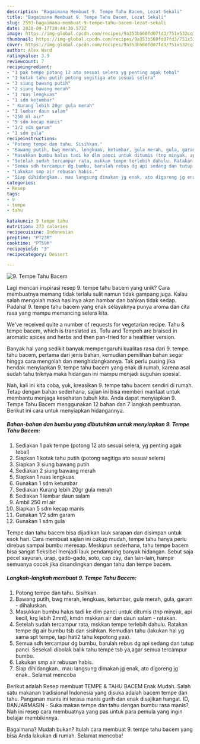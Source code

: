 ```yaml
---
description: "Bagaimana Membuat 9. Tempe Tahu Bacem, Lezat Sekali"
title: "Bagaimana Membuat 9. Tempe Tahu Bacem, Lezat Sekali"
slug: 2593-bagaimana-membuat-9-tempe-tahu-bacem-lezat-sekali
date: 2020-09-17T20:44:30.572Z
image: https://img-global.cpcdn.com/recipes/9a353b560fd07fd3/751x532cq70/9-tempe-tahu-bacem-foto-resep-utama.jpg
thumbnail: https://img-global.cpcdn.com/recipes/9a353b560fd07fd3/751x532cq70/9-tempe-tahu-bacem-foto-resep-utama.jpg
cover: https://img-global.cpcdn.com/recipes/9a353b560fd07fd3/751x532cq70/9-tempe-tahu-bacem-foto-resep-utama.jpg
author: Alex Ward
ratingvalue: 3.9
reviewcount: 7
recipeingredient:
- "1 pak tempe potong 12 ato sesuai selera yg penting agak tebal"
- "1 kotak tahu putih potong segitiga ato sesuai selera"
- "3 siung bawang putih"
- "2 siung bawang merah"
- "1 ruas lengkuas"
- "1 sdm ketumbar"
- " Kurang lebih 20gr gula merah"
- "1 lembar daun salam"
- "250 ml air"
- "5 sdm kecap manis"
- "1/2 sdm garam"
- "1 sdm gula"
recipeinstructions:
- "Potong tempe dan tahu. Sisihkan."
- "Bawang putih, bwg merah, lengkuas, ketumbar, gula merah, gula, garam - dihaluskan."
- "Masukkan bumbu halus tadi ke dlm panci untuk ditumis (tnp minyak, api kecil, krg lebih 2mnt), kmdn mskkan air dan daun salam - ratakan."
- "Setelah sudah tercampur rata, mskkan tempe terlebih dahulu. Ratakan tempe dg air bumbu tsb dan sisihkan. Kemudian tahu (lakukan hal yg sama spt tempe, tapi hati2 tahu kepotong yaa)."
- "Semua sdh tercampur dg bumbu, barulah rebus dg api sedang dan tutup panci. Sesekali dibolak balik tahu tempe tsb ya,agar semua tercampur bumbu."
- "Lakukan smp air rebusan habis."
- "Siap dihidangkan.. mau langsung dimakan jg enak, ato digoreng jg enak.. Selamat mencoba"
categories:
- Resep
tags:
- 9
- tempe
- tahu

katakunci: 9 tempe tahu 
nutrition: 273 calories
recipecuisine: Indonesian
preptime: "PT23M"
cooktime: "PT59M"
recipeyield: "3"
recipecategory: Dessert

---
```



![9. Tempe Tahu Bacem](https://img-global.cpcdn.com/recipes/9a353b560fd07fd3/751x532cq70/9-tempe-tahu-bacem-foto-resep-utama.jpg)

Lagi mencari inspirasi resep 9. tempe tahu bacem yang unik? Cara membuatnya memang tidak terlalu sulit namun tidak gampang juga. Kalau salah mengolah maka hasilnya akan hambar dan bahkan tidak sedap. Padahal 9. tempe tahu bacem yang enak selayaknya punya aroma dan cita rasa yang mampu memancing selera kita.

We&#39;ve received quite a number of requests for vegetarian recipe. Tahu &amp; tempe bacem, which is translated as. Tofu and Tempeh are braised in aromatic spices and herbs and then pan-fried for a healthier version.

Banyak hal yang sedikit banyak mempengaruhi kualitas rasa dari 9. tempe tahu bacem, pertama dari jenis bahan, kemudian pemilihan bahan segar hingga cara mengolah dan menghidangkannya. Tak perlu pusing jika hendak menyiapkan 9. tempe tahu bacem yang enak di rumah, karena asal sudah tahu triknya maka hidangan ini mampu menjadi suguhan spesial.


Nah, kali ini kita coba, yuk, kreasikan 9. tempe tahu bacem sendiri di rumah. Tetap dengan bahan sederhana, sajian ini bisa memberi manfaat untuk membantu menjaga kesehatan tubuh kita. Anda dapat menyiapkan 9. Tempe Tahu Bacem menggunakan 12 bahan dan 7 langkah pembuatan. Berikut ini cara untuk menyiapkan hidangannya.

<!--inarticleads1-->

##### Bahan-bahan dan bumbu yang dibutuhkan untuk menyiapkan 9. Tempe Tahu Bacem:

1. Sediakan 1 pak tempe (potong 12 ato sesuai selera, yg penting agak tebal)
1. Siapkan 1 kotak tahu putih (potong segitiga ato sesuai selera)
1. Siapkan 3 siung bawang putih
1. Sediakan 2 siung bawang merah
1. Siapkan 1 ruas lengkuas
1. Gunakan 1 sdm ketumbar
1. Sediakan  Kurang lebih 20gr gula merah
1. Sediakan 1 lembar daun salam
1. Ambil 250 ml air
1. Siapkan 5 sdm kecap manis
1. Gunakan 1/2 sdm garam
1. Gunakan 1 sdm gula


Tempe dan tahu bacem bisa dijadikan lauk sarapan dan disimpan untuk esok hari. Cara membuat sajian ini cukup mudah, tempe tahu hanya perlu direbus sampai bumbu meresap. Meskipun sederhana, tahu tempe bacem bisa sangat fleksibel menjadi lauk pendamping banyak hidangan. Sebut saja pecel sayuran, urap, gado-gado, soto, cap cay, dan lain-lain, hampir semuanya cocok jika disandingkan dengan tahu dan tempe bacem. 

<!--inarticleads2-->

##### Langkah-langkah membuat 9. Tempe Tahu Bacem:

1. Potong tempe dan tahu. Sisihkan.
1. Bawang putih, bwg merah, lengkuas, ketumbar, gula merah, gula, garam - dihaluskan.
1. Masukkan bumbu halus tadi ke dlm panci untuk ditumis (tnp minyak, api kecil, krg lebih 2mnt), kmdn mskkan air dan daun salam - ratakan.
1. Setelah sudah tercampur rata, mskkan tempe terlebih dahulu. Ratakan tempe dg air bumbu tsb dan sisihkan. Kemudian tahu (lakukan hal yg sama spt tempe, tapi hati2 tahu kepotong yaa).
1. Semua sdh tercampur dg bumbu, barulah rebus dg api sedang dan tutup panci. Sesekali dibolak balik tahu tempe tsb ya,agar semua tercampur bumbu.
1. Lakukan smp air rebusan habis.
1. Siap dihidangkan.. mau langsung dimakan jg enak, ato digoreng jg enak.. Selamat mencoba


Berikut adalah Resep membuat TEMPE &amp; TAHU BACEM Enak Mudah. Salah satu makanan tradisional Indonesia yang disuka adalah bacem tempe dan tahu. Panganan manis ini terasa manis gurih dan enak disajikan hangat. ID, BANJARMASIN - Suka makan tempe dan tahu dengan bumbu rasa manis? Nah ini resep cara membuatnya yang pas untuk para pemula yang ingin belajar membikinnya. 

Bagaimana? Mudah bukan? Itulah cara membuat 9. tempe tahu bacem yang bisa Anda lakukan di rumah. Selamat mencoba!
